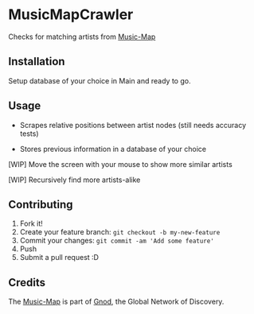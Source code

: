 # MusicMapCrawler

Checks for matching artists from <a href="http://www.music-map.com/">Music-Map</a>

## Installation

Setup database of your choice in Main and ready to go.

## Usage

- Scrapes relative positions between artist nodes (still needs accuracy tests)

- Stores previous information in a database of your choice

[WIP] Move the screen with your mouse to show more similar artists

[WIP] Recursively find more artists-alike


## Contributing

1. Fork it!
2. Create your feature branch: `git checkout -b my-new-feature`
3. Commit your changes: `git commit -am 'Add some feature'`
4. Push
5. Submit a pull request :D

## Credits

The <a href="http://www.music-map.com/">Music-Map</a> is part of <a href="http://www.gnod.com/">Gnod</a>, the Global Network of Discovery.
